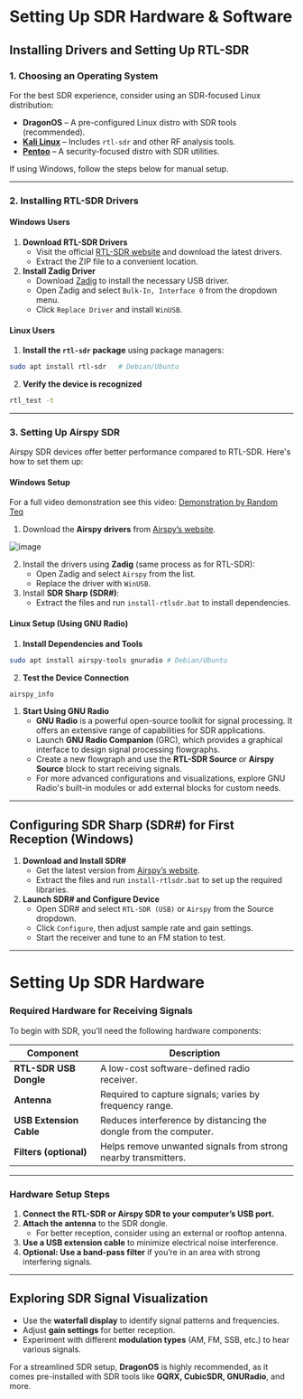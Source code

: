 # Setting Up SDR Hardware & Software

## Installing Drivers and Setting Up RTL-SDR

### 1. Choosing an Operating System

For the best SDR experience, consider using an SDR-focused Linux distribution:

- **DragonOS** – A pre-configured Linux distro with SDR tools (recommended).
- **[Kali Linux](https://www.kali.org/)** – Includes `rtl-sdr` and other RF analysis tools.
- **[Pentoo](https://www.pentoo.ch/)** – A security-focused distro with SDR utilities.

If using Windows, follow the steps below for manual setup.

---

### 2. Installing RTL-SDR Drivers

#### **Windows Users**

1. **Download RTL-SDR Drivers**
    - Visit the official [RTL-SDR website](https://www.rtl-sdr.com/) and download the latest drivers.
    - Extract the ZIP file to a convenient location.
2. **Install Zadig Driver**
    - Download [Zadig](https://zadig.akeo.ie/) to install the necessary USB driver.
    - Open Zadig and select `Bulk-In, Interface 0` from the dropdown menu.
    - Click `Replace Driver` and install `WinUSB`.

#### **Linux Users**

1. **Install the `rtl-sdr` package** using package managers:
```bash
sudo apt install rtl-sdr   # Debian/Ubuntu
```

2. **Verify the device is recognized**
```bash
rtl_test -t
```

---

### 3. Setting Up Airspy SDR

Airspy SDR devices offer better performance compared to RTL-SDR. Here's how to set them up:

#### **Windows Setup**

For a full video demonstration see this video: [Demonstration by Random Teq](https://www.youtube.com/watch?v=3PIi_BFulzA&list=PLhBFZf0L5I7rwR6-8cEr4FntgLIF6CTSG)

1. Download the **Airspy drivers** from [Airspy’s website](https://airspy.com/download/).

![image](https://github.com/user-attachments/assets/b25232d9-8e97-468a-8b63-fad3716ee966)

2. Install the drivers using **Zadig** (same process as for RTL-SDR):
    - Open Zadig and select `Airspy` from the list.
    - Replace the driver with `WinUSB`.
3. Install **SDR Sharp (SDR#)**:
    - Extract the files and run `install-rtlsdr.bat` to install dependencies.

#### **Linux Setup (Using GNU Radio)**

1. **Install Dependencies and Tools**
```bash
sudo apt install airspy-tools gnuradio # Debian/Ubuntu
```

2. **Test the Device Connection**

```bash
airspy_info
```

1. **Start Using GNU Radio**
    - **GNU Radio** is a powerful open-source toolkit for signal processing. It offers an extensive range of capabilities for SDR applications.
    - Launch **GNU Radio Companion** (GRC), which provides a graphical interface to design signal processing flowgraphs.
    - Create a new flowgraph and use the **RTL-SDR Source** or **Airspy Source** block to start receiving signals.
    - For more advanced configurations and visualizations, explore GNU Radio's built-in modules or add external blocks for custom needs.

---

## Configuring SDR Sharp (SDR#) for First Reception (Windows)

1. **Download and Install SDR#**
    - Get the latest version from [Airspy’s website](https://airspy.com/download/).
    - Extract the files and run `install-rtlsdr.bat` to set up the required libraries.
2. **Launch SDR# and Configure Device**
    - Open SDR# and select `RTL-SDR (USB)` or `Airspy` from the Source dropdown.
    - Click `Configure`, then adjust sample rate and gain settings.
    - Start the receiver and tune to an FM station to test.

---

# Setting Up SDR Hardware

### **Required Hardware for Receiving Signals**

To begin with SDR, you'll need the following hardware components:

|Component|Description|
|---|---|
|**RTL-SDR USB Dongle**|A low-cost software-defined radio receiver.|
|**Antenna**|Required to capture signals; varies by frequency range.|
|**USB Extension Cable**|Reduces interference by distancing the dongle from the computer.|
|**Filters (optional)**|Helps remove unwanted signals from strong nearby transmitters.|

---

### **Hardware Setup Steps**

1. **Connect the RTL-SDR or Airspy SDR to your computer’s USB port.**
2. **Attach the antenna** to the SDR dongle.
    - For better reception, consider using an external or rooftop antenna.
3. **Use a USB extension cable** to minimize electrical noise interference.
4. **Optional: Use a band-pass filter** if you’re in an area with strong interfering signals.

---

## Exploring SDR Signal Visualization

- Use the **waterfall display** to identify signal patterns and frequencies.
- Adjust **gain settings** for better reception.
- Experiment with different **modulation types** (AM, FM, SSB, etc.) to hear various signals.

For a streamlined SDR setup, **DragonOS** is highly recommended, as it comes pre-installed with SDR tools like **GQRX, CubicSDR, GNURadio**, and more.
